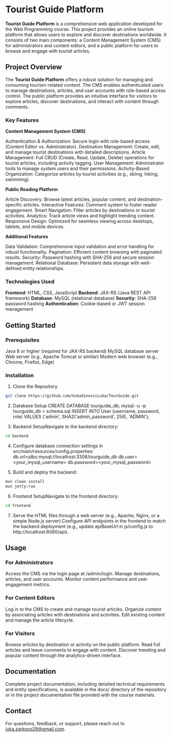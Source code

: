 # Tourist Guide Platform

**Tourist Guide Platform** is a comprehensive web application developed for the Web Programming course. This project provides an online tourism platform that allows users to explore and discover destinations worldwide. It consists of two main components: a Content Management System (CMS) for administrators and content editors, and a public platform for users to browse and engage with tourist articles.

## Project Overview

The **Tourist Guide Platform** offers a robust solution for managing and consuming tourism-related content. The CMS enables authenticated users to manage destinations, articles, and user accounts with role-based access control. The public platform provides an intuitive interface for visitors to explore articles, discover destinations, and interact with content through comments.

### Key Features
**Content Management System (CMS)**

Authentication & Authorization: Secure login with role-based access (Content Editor vs. Administrator).
Destination Management: Create, edit, and manage tourist destinations with detailed descriptions.
Article Management: Full CRUD (Create, Read, Update, Delete) operations for tourist articles, including activity tagging.
User Management: Administrator tools to manage system users and their permissions.
Activity-Based Organization: Categorize articles by tourist activities (e.g., skiing, hiking, swimming).

**Public Reading Platform**

Article Discovery: Browse latest articles, popular content, and destination-specific articles.
Interactive Features: Comment system to foster reader engagement.
Smart Navigation: Filter articles by destinations or tourist activities.
Analytics: Track article views and highlight trending content.
Responsive Design: Optimized for seamless viewing across desktops, tablets, and mobile devices.

**Additional Features**

Data Validation: Comprehensive input validation and error handling for robust functionality.
Pagination: Efficient content browsing with paginated results.
Security: Password hashing with SHA-256 and secure session management.
Relational Database: Persistent data storage with well-defined entity relationships.

### Technologies Used

**Frontend**: HTML, CSS, JavaScript
**Backend**: JAX-RS (Java REST API framework)
**Database**: MySQL (relational database)
**Security**: SHA-256 password hashing
**Authentication**: Cookie-based or JWT session management

## Getting Started

### Prerequisites

Java 8 or higher (required for JAX-RS backend)
MySQL database server
Web server (e.g., Apache Tomcat or similar)
Modern web browser (e.g., Chrome, Firefox, Edge)

### Installation

1. Clone the Repository
```bash
git clone https://github.com/VukadinovicLuka/TourGuide.git
```

2. Database Setup
CREATE DATABASE tourguide_db;
mysql -u <username> -p tourguide_db < schema.sql
INSERT INTO User (username, password, role) VALUES ('admin', SHA2('admin_password', 256), 'ADMIN');


3. Backend SetupNavigate to the backend directory:
```bash
cd backend
```

4. Configure database connection settings in src/main/resources/config.properties:
db.url=jdbc:mysql://localhost:3306/tourguide_db
db.user=<your_mysql_username>
db.password=<your_mysql_password>

5. Build and deploy the backend:
```bash
mvn clean install
mvn jetty:run
```

6. Frontend SetupNavigate to the frontend directory:
```bash
cd frontend
```

7. Serve the HTML files through a web server (e.g., Apache, Nginx, or a simple Node.js server).Configure API endpoints in the frontend to match the backend deployment (e.g., update apiBaseUrl in js/config.js to http://localhost:8080/api).


## Usage

### For Administrators

Access the CMS via the login page at /admin/login.
Manage destinations, articles, and user accounts.
Monitor content performance and user engagement metrics.

### For Content Editors

Log in to the CMS to create and manage tourist articles.
Organize content by associating articles with destinations and activities.
Edit existing content and manage the article lifecycle.

### For Visitors

Browse articles by destination or activity on the public platform.
Read full articles and leave comments to engage with content.
Discover trending and popular content through the analytics-driven interface.

## Documentation
Complete project documentation, including detailed technical requirements and entity specifications, is available in the docs/ directory of the repository or in the project documentation file provided with the course materials.

## Contact
For questions, feedback, or support, please reach out to luka.zarkovo29@gmail.com.
